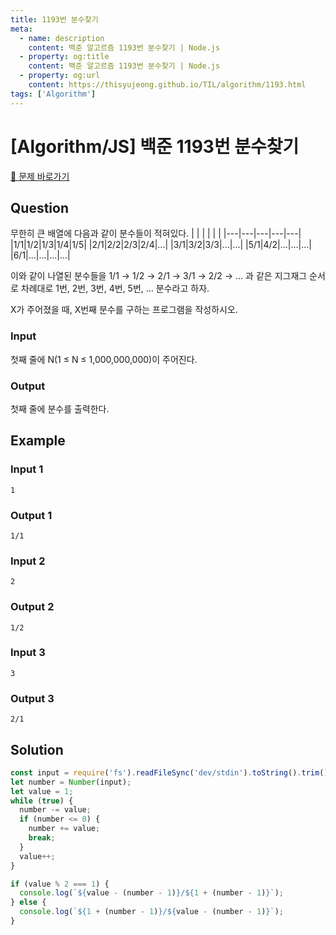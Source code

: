 ```yaml
---
title: 1193번 분수찾기
meta:
  - name: description
    content: 백준 알고르즘 1193번 분수찾기 | Node.js
  - property: og:title
    content: 백준 알고르즘 1193번 분수찾기 | Node.js
  - property: og:url
    content: https://thisyujeong.github.io/TIL/algorithm/1193.html
tags: ['Algorithm']
---
```


# [Algorithm/JS] 백준 1193번 분수찾기

[🔗 문제 바로가기](https://www.acmicpc.net/problem/1193)

## Question

무한히 큰 배열에 다음과 같이 분수들이 적혀있다.
| | | | | |
|---|---|---|---|---|
|1/1|1/2|1/3|1/4|1/5|
|2/1|2/2|2/3|2/4|...|
|3/1|3/2|3/3|...|...|
|5/1|4/2|...|...|...|
|6/1|...|...|...|...|

이와 같이 나열된 분수들을 1/1 → 1/2 → 2/1 → 3/1 → 2/2 → … 과 같은 지그재그 순서로 차례대로 1번, 2번, 3번, 4번, 5번, … 분수라고 하자.

X가 주어졌을 때, X번째 분수를 구하는 프로그램을 작성하시오.

### Input

첫째 줄에 N(1 ≤ N ≤ 1,000,000,000)이 주어진다.

### Output

첫째 줄에 분수를 출력한다.

## Example

### Input 1

```
1
```

### Output 1

```
1/1
```

### Input 2

```
2
```

### Output 2

```
1/2
```

### Input 3

```
3
```

### Output 3

```
2/1
```

## Solution

```js
const input = require('fs').readFileSync('dev/stdin').toString().trim();
let number = Number(input);
let value = 1;
while (true) {
  number -= value;
  if (number <= 0) {
    number += value;
    break;
  }
  value++;
}

if (value % 2 === 1) {
  console.log(`${value - (number - 1)}/${1 + (number - 1)}`);
} else {
  console.log(`${1 + (number - 1)}/${value - (number - 1)}`);
}
```
